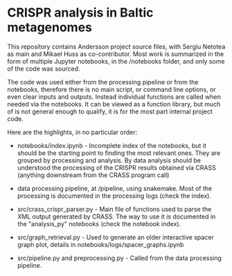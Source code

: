 # CRISPR analysis in Baltic metagenomes

This repository contains Andersson project source files, with Sergiu 
Netotea as main and Mikael Huss as co-contributor. Most work is 
summarized in the form of multiple Jupyter notebooks,
in the /notebooks folder, and only some of the code was sourced.

The code was used either from the processing pipeline or from the
notebooks, therefore there is no main script, or command line options,
or even clear inputs and outputs. Instead individual functions are 
called when needed via the notebooks. It can be viewed as a function 
library, but much of is not general enough to qualify, it is for the 
most part internal project code.


Here are the highlights, in no particular order:

- notebooks/index.ipynb - Incomplete index of the notebooks, but it should
be the starting point to finding the most relevant ones. They are grouped by 
processing and analysis. By data analysis should be understood the 
processing of the CRISPR results obtained via CRASS (anything downstream 
from the CRASS program call)


- data processing pipeline, at /pipeline, using snakemake. Most of 
the processing is documented in the processing logs (check the index).


- src/crass_crispr_parser.py - Main file of functions used to parse the 
XML output generated by CRASS. The way to use it is documented in the
"analysis_py" notebooks (check the notebook index).


- src/graph_retrieval.py - Used to generate an older interactive
spacer graph plot, details in notebooks/logs/spacer_graphs.ipynb


- src/pipeline.py and preprocessing.py - Called from the data processing 
pipeline.
